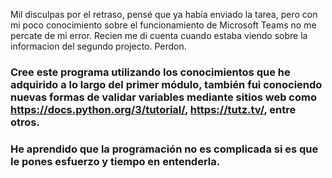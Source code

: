Mil disculpas por el retraso, pensé que ya había enviado la tarea, pero con mi poco conocimiento sobre el funcionamiento de Microsoft Teams no me percate de mi error.
Recien me di cuenta cuando estaba viendo sobre la informacion del segundo projecto.
Perdon.
### Cree este programa utilizando los conocimientos que he adquirido a lo largo del primer módulo, también fui conociendo nuevas formas de validar variables mediante sitios web como https://docs.python.org/3/tutorial/, https://tutz.tv/, entre otros.
### He aprendido que la programación no es complicada si es que le pones esfuerzo y tiempo en entenderla.
